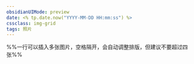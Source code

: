 ```yaml
---
obsidianUIMode: preview
date: <% tp.date.now("YYYY-MM-DD HH:mm:ss") %>
cssclass: img-grid
tags: 照片
---
```


%%一行可以插入多张图片，空格隔开，会自动调整排版，但建议不要超过四张%%

